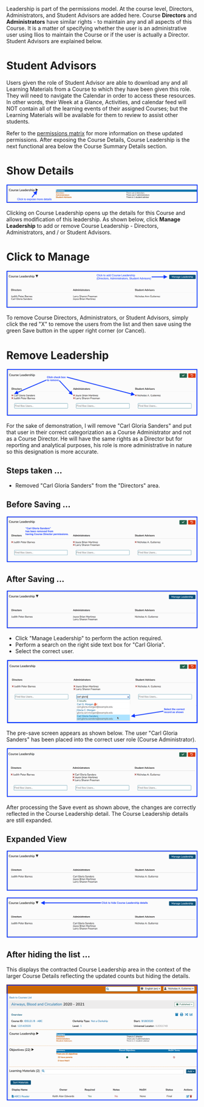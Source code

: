 Leadership is part of the permissions model. At the course level, Directors, Administrators, and Student Advisors are added here. Course **Directors** and **Administrators**  have similar rights - to maintain any and all aspects of this Course. It is a matter of specifying whether the user is an administrative user using Ilios to maintain the Course or if the user is actually a Director. Student Advisors are explained below.

# Student Advisors

Users given the role of Student Advisor are able to download any and all Learning Materials from a Course to which they have been given this role. They will need to navigate the Calendar in order to access these resources. In other words, their Week at a Glance, Activities, and calendar feed will NOT contain all of the learning events of their assigned Courses; but the Learning Materials will be available for them to review to assist other students.

Refer to the [permissions matrix](https://www.dropbox.com/s/431sdj2bfoi3v1f/Ilios%20New%20Default%20Permissions%20Matrix.pdf?dl=0) for more information on these updated permissions. After exposing the Course Details, Course Leadership is the next functional area below the Course Summary Details section.

# Show Details

![show details](../../images/course_leadership/crs_ldrshp1.png)

Clicking on Course Leadership opens up the details for this Course and allows modification of this leadership. As shown below, click **Manage Leadership** to add or remove Course Leadership - Directors, Administrators, and / or Student Advisors.

# Click to Manage

![click to manage](../../images/course_leadership/crs_ldrshp2.png)

To remove Course Directors, Administrators, or Student Advisors, simply click the red "X" to remove the users from the list and then save using the green Save button in the upper right corner (or Cancel).

# Remove Leadership

![click to remove](../../images/course_leadership/crs_ldrshp3.png)

For the sake of demonstration, I will remove "Carl Gloria Sanders" and put that user in their correct categorization as a Course Administrator and not as a Course Director. He will have the same rights as a Director but for reporting and analytical purposes, his role is more administrative in nature so this designation is more accurate.

## Steps taken ...

* Removed "Carl Gloria Sanders" from the "Directors" area.

## Before Saving ...

![before saving](../../images/course_leadership/crs_ldrshp4.png)

## After Saving ...

![after saving](../../images/course_leadership/crs_ldrshp5.png)

* Click "Manage Leadership" to perform the action required.
* Perform a search on the right side text box for "Carl Gloria".
* Select the correct user.

![select user](../../images/course_leadership/crs_ldrshp6.png)

The pre-save screen appears as shown below. The user "Carl Gloria Sanders" has been placed into the correct user role (Course Administrator).

![user added](../../images/course_leadership/crs_ldrshp7.png)

After processing the Save event as shown above, the changes are correctly reflected in the Course Leadership detail. The Course Leadership details are still expanded.

## Expanded View

![expanded view](../../images/course_leadership/crs_ldrshp8.png)

![click to hide details](../../images/course_leadership/crs_ldrshp9.png)

## After hiding the list ...

This displays the contracted Course Leadership area in the context of the larger Course Details reflecting the updated counts but hiding the details.

![list now hidden](../../images/course_leadership/crs_ldrshp10.png)
